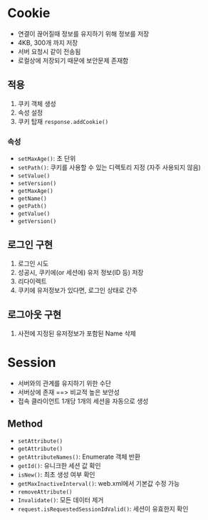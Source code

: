 # Cookie

* 연결이 끊어질때 정보를 유지하기 위해 정보를 저장
* 4KB, 300개 까지 저장
* 서버 요청시 같이 전송됨
* 로컬상에 저장되기 때문에 보안문제 존재함



## 적용

1. 쿠키 객체 생성
2. 속성 설정
3. 쿠키 탑재 `response.addCookie()`



### 속성

* `setMaxAge()`: 초 단위
* `setPath()`: 쿠키를 사용할 수 있는 디렉토리 지정 (자주 사용되지 않음)
* `setValue()`
* `setVersion()`
* `getMaxAge()`
* `getName()`
* `getPath()`
* `getValue()`
* `getVersion()`



## 로그인 구현

1. 로그인 시도
2. 성공시, 쿠키에(or 세션에) 유저 정보(ID 등) 저장
3. 리다이렉트
4. 쿠키에 유저정보가 있다면, 로그인 상태로 간주



## 로그아웃 구현

1. 사전에 지정된 유저정보가 포함된 Name 삭제

# Session

* 서버와의 관계를 유지하기 위한 수단
* 서버상에 존재 ==> 비교적 높은 보안성
* 접속 클라이언트 1개당 1개의 세션을 자동으로 생성



## Method

* `setAttribute()`
* `getAttribute()`
* `getAttributeNames()`: Enumerate 객체 반환
* `getId()`: 유니크한 세션 값 확인
* `isNew()`: 최초 생성 여부 확인
* `getMaxInactiveInterval()`: web.xml에서 기본값 수정 가능
* `removeAttribute()`
* `Invalidate()`: 모든 데이터 제거
* `request.isRequestedSessionIdValid()`: 세션이 유효한지 확인

